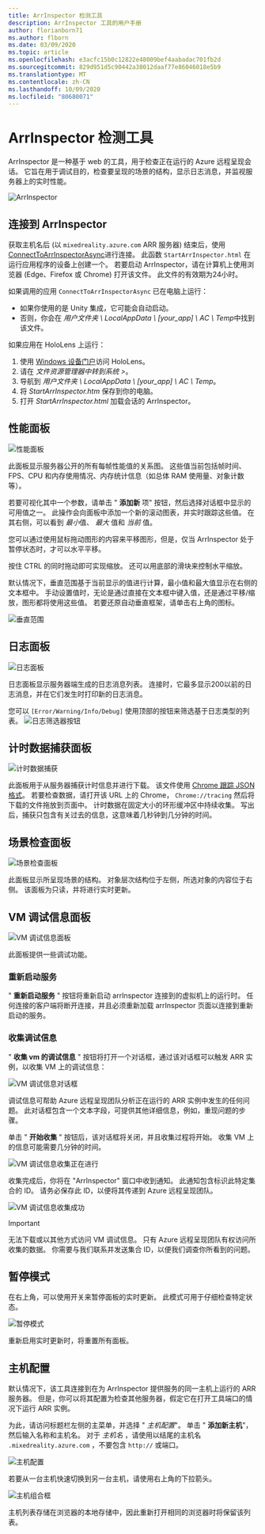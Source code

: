 ```yaml
---
title: ArrInspector 检测工具
description: ArrInspector 工具的用户手册
author: florianborn71
ms.author: flborn
ms.date: 03/09/2020
ms.topic: article
ms.openlocfilehash: e3acfc15b0c12822e48009bef4aabadac701fb2d
ms.sourcegitcommit: 829d951d5c90442a38012daaf77e86046018e5b9
ms.translationtype: MT
ms.contentlocale: zh-CN
ms.lasthandoff: 10/09/2020
ms.locfileid: "80680071"
---
```

# <a name="the-arrinspector-inspection-tool"></a>ArrInspector 检测工具

ArrInspector 是一种基于 web 的工具，用于检查正在运行的 Azure 远程呈现会话。 它旨在用于调试目的，检查要呈现的场景的结构，显示日志消息，并监视服务器上的实时性能。

![ArrInspector](./media/arr-inspector.png)

## <a name="connecting-to-the-arrinspector"></a>连接到 ArrInspector

获取主机名后 (以 `mixedreality.azure.com` ARR 服务器) 结束后，使用 [ConnectToArrInspectorAsync](../../how-tos/frontend-apis.md#connect-to-arr-inspector)进行连接。 此函数 `StartArrInspector.html` 在运行应用程序的设备上创建一个。 若要启动 ArrInspector，请在计算机上使用浏览器 (Edge、Firefox 或 Chrome) 打开该文件。 此文件的有效期为24小时。

如果调用的应用 `ConnectToArrInspectorAsync` 已在电脑上运行：

* 如果你使用的是 Unity 集成，它可能会自动启动。
* 否则，你会在 *用户文件夹 \\ LocalAppData \\ [your_app] \\ AC \\ Temp*中找到该文件。

如果应用在 HoloLens 上运行：

1. 使用 [Windows 设备门户](https://docs.microsoft.com/windows/mixed-reality/using-the-windows-device-portal)访问 HoloLens。
1. 请在 *文件资源管理器中转到系统 >*。
1. 导航到 *用户文件夹 \\ LocalAppData \\ [your_app] \\ AC \\ Temp*。
1. 将 *StartArrInspector.htm* 保存到你的电脑。
1. 打开 *StartArrInspector.html* 加载会话的 ArrInspector。

## <a name="the-performance-panel"></a>性能面板

![性能面板](./media/performance-panel.png)

此面板显示服务器公开的所有每帧性能值的关系图。 这些值当前包括帧时间、FPS、CPU 和内存使用情况、内存统计信息（如总体 RAM 使用量、对象计数等）。

若要可视化其中一个参数，请单击 " **添加新** 项" 按钮，然后选择对话框中显示的可用值之一。 此操作会向面板中添加一个新的滚动图表，并实时跟踪这些值。 在其右侧，可以看到 *最小*值、 *最大* 值和 *当前* 值。

您可以通过使用鼠标拖动图形的内容来平移图形，但是，仅当 ArrInspector 处于暂停状态时，才可以水平平移。

按住 CTRL 的同时拖动即可实现缩放。 还可以用底部的滑块来控制水平缩放。

默认情况下，垂直范围基于当前显示的值进行计算，最小值和最大值显示在右侧的文本框中。 手动设置值时，无论是通过直接在文本框中键入值，还是通过平移/缩放，图形都将使用这些值。 若要还原自动垂直框架，请单击右上角的图标。

![垂直范围](./media/vertical-range.png)

## <a name="the-log-panel"></a>日志面板

![日志面板](./media/log-panel.png)

日志面板显示服务器端生成的日志消息列表。 连接时，它最多显示200以前的日志消息，并在它们发生时打印新的日志消息。

您可以 `[Error/Warning/Info/Debug]` 使用顶部的按钮来筛选基于日志类型的列表。
![日志筛选器按钮](./media/log-filter.png)

## <a name="the-timing-data-capture-panel"></a>计时数据捕获面板

![计时数据捕获](./media/timing-data-capture.png)

此面板用于从服务器捕获计时信息并进行下载。 该文件使用 [Chrome 跟踪 JSON 格式](https://docs.google.com/document/d/1CvAClvFfyA5R-PhYUmn5OOQtYMH4h6I0nSsKchNAySU/edit)。 若要检查数据，请打开该 URL 上的 Chrome， `Chrome://tracing` 然后将下载的文件拖放到页面中。 计时数据在固定大小的环形缓冲区中持续收集。 写出后，捕获只包含有关过去的信息，这意味着几秒钟到几分钟的时间。

## <a name="the-scene-inspection-panel"></a>场景检查面板

![场景检查面板](./media/scene-inspection-panel.png)

此面板显示所呈现场景的结构。 对象层次结构位于左侧，所选对象的内容位于右侧。 该面板为只读，并将进行实时更新。

## <a name="the-vm-debug-information-panel"></a>VM 调试信息面板

![VM 调试信息面板](./media/state-debugger-panel.png)

此面板提供一些调试功能。

### <a name="restart-service"></a>重新启动服务

" **重新启动服务** " 按钮将重新启动 arrInspector 连接到的虚拟机上的运行时。 任何连接的客户端将断开连接，并且必须重新加载 arrInspector 页面以连接到重新启动的服务。

### <a name="collect-debug-information"></a>收集调试信息

" **收集 vm 的调试信息** " 按钮将打开一个对话框，通过该对话框可以触发 ARR 实例，以收集 VM 上的调试信息：

![VM 调试信息对话框](./media/state-debugger-dialog.png)

调试信息可帮助 Azure 远程呈现团队分析正在运行的 ARR 实例中发生的任何问题。 此对话框包含一个文本字段，可提供其他详细信息，例如，重现问题的步骤。

单击 " **开始收集** " 按钮后，该对话框将关闭，并且收集过程将开始。 收集 VM 上的信息可能需要几分钟的时间。

![VM 调试信息收集正在进行](./media/state-debugger-panel-in-progress.png)

收集完成后，你将在 "ArrInspector" 窗口中收到通知。 此通知包含标识此特定集合的 ID。 请务必保存此 ID，以便将其传递到 Azure 远程呈现团队。

![VM 调试信息收集成功](./media/state-debugger-snackbar-success.png)

> [!IMPORTANT]
> 无法下载或以其他方式访问 VM 调试信息。 只有 Azure 远程呈现团队有权访问所收集的数据。 你需要与我们联系并发送集合 ID，以便我们调查你所看到的问题。

## <a name="pause-mode"></a>暂停模式

在右上角，可以使用开关来暂停面板的实时更新。 此模式可用于仔细检查特定状态。

![暂停模式](./media/pause-mode.png)

重新启用实时更新时，将重置所有面板。

## <a name="host-configuration"></a>主机配置

默认情况下，该工具连接到在为 ArrInspector 提供服务的同一主机上运行的 ARR 服务器。 但是，你可以将其配置为检查其他服务器，假定它在打开工具端口的情况下运行 ARR 实例。

为此，请访问标题栏左侧的主菜单，并选择 " *主机配置*"。 单击 " **添加新主机**"，然后输入名称和主机名。 对于 *主机名* ，请使用以结尾的主机名 `.mixedreality.azure.com` ，不要包含 `http://` 或端口。

![主机配置](./media/host-configuration.png)

若要从一台主机快速切换到另一台主机，请使用右上角的下拉箭头。

![主机组合框](./media/host-switch-combo.png)

主机列表存储在浏览器的本地存储中，因此重新打开相同的浏览器时将保留该列表。
